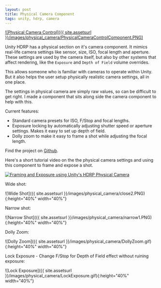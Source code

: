 ```yaml
---
layout: post
title: Physical Camera Component
tags: unity, hdrp, camera
---
```


[![Physical Camera Control]({{ site.assetsurl }}/images/physical_camera/PhysicalCameraControlComponent.PNG)](https://github.com/johnsietsma/PhysicalCameraControl)

Unity HDRP has a physical section on it's camera component. It mimics real-life camera settings like sensor, size, ISO, focal length and aperture. These settings are used by the camera itself, but also by other systems that affect rendering, like the `Exposure` and `Depth of Field` volume overrides.

This allows someone who is familiar with cameras to operate within Unity. But it also helps the user setup physically realistic camera settings, all in one place.

The settings in physical camera are simply raw values, so can be difficult to get right. I made a component that sits along side the camera component to help with this.

Current features:

* Standard camera presets for ISO, F/Stop and focal lengths.
* Exposure locking by automatically adjusting shutter speed or aperture settings. Makes it easy to set up depth of field.
* Dolly zoom to make it easy to frame a shot while adjusting the focal length.

Find the project on [Github](https://github.com/johnsietsma/PhysicalCameraControl).

Here's a short tutorial video on the the physical camera settings and using this component to frame and expose a shot.

[![Framing and Exposure using Unity's HDRP Physical Camera](https://img.youtube.com/vi/loddo4XcYng/0.jpg)](https://youtu.be/loddo4XcYng)

<!--more-->


Wide shot:

![Wide Shot]({{ site.assetsurl }}/images/physical_camera/close2.PNG){:height="40%" width="40%"}

Narrow shot:

![Narrow Shot]({{ site.assetsurl }}/images/physical_camera/narrow1.PNG){:height="40%" width="40%"}

Dolly Zoom:

![Dolly Zoom]({{ site.assetsurl }}/images/physical_camera/DollyZoom.gif){:height="40%" width="40%"}

Lock Exposure - Change F/Stop for Depth of Field effect without ruining exposure:

![Lock Exposure]({{ site.assetsurl }}/images/physical_camera/LockExposure.gif){:height="40%" width="40%"}
